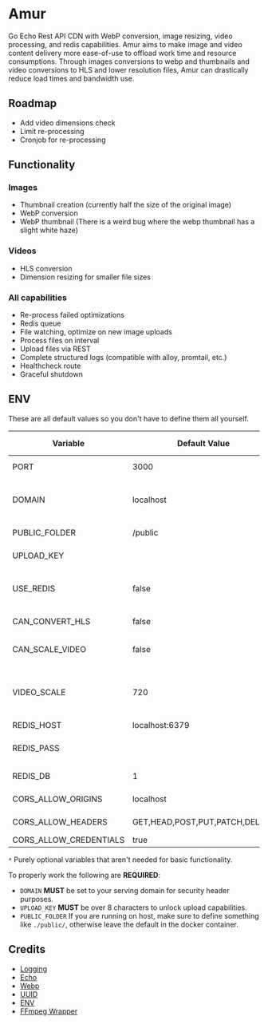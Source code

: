# Amur
Go Echo Rest API CDN with WebP conversion, image resizing, video processing, and redis capabilities. Amur aims to make image and video content delivery more ease-of-use to offload work time and resource consumptions. Through images conversions to webp and thumbnails and video conversions to HLS and lower resolution files, Amur can drastically reduce load times and bandwidth use.

## Roadmap
- Add video dimensions check 
- Limit re-processing
- Cronjob for re-processing

## Functionality

### Images
- Thumbnail creation (currently half the size of the original image)
- WebP conversion
- WebP thumbnail (There is a weird bug where the webp thumbnail has a slight white haze)

### Videos
- HLS conversion
- Dimension resizing for smaller file sizes

### All capabilities
- Re-process failed optimizations
- Redis queue
- File watching, optimize on new image uploads
- Process files on interval
- Upload files via REST
- Complete structured logs (compatible with alloy, promtail, etc.)
- Healthcheck route
- Graceful shutdown

## ENV
These are all default values so you don't have to define them all yourself.

| Variable               | Default Value                  | Data type | Description                                                                  |
|------------------------|--------------------------------|-----------|------------------------------------------------------------------------------|
| PORT                   | 3000                           | *int      | Port that the server runs on                                                 |
| DOMAIN                 | localhost                      | string    | Domain the server runs on, useful for custom CORS configurations and cookies |
| PUBLIC_FOLDER          | /public                        | *string   | Folder with all files to be served by server                                 |
| UPLOAD_KEY             |                                | *string   | Upload key for upload authentication                                         |
| USE_REDIS              | false                          | *boolean  | Rather to use the queue processor, redis has to be used and connected        |
| CAN_CONVERT_HLS        | false                          | *boolean  | Convert videos to m3u8                                                       |
| CAN_SCALE_VIDEO        | false                          | *boolean  | Scale video to smaller and larger resolutions defined in ``VIDEO_SCALE``     |
| VIDEO_SCALE            | 720                            | *string   | Comma-separated string with common resolutions (2560,1440,1080,720, etc.)    |
| REDIS_HOST             | localhost:6379                 | *string   | Host + Port for redis                                                        |
| REDIS_PASS             |                                | *string   | Redis password for authentication (optional)                                 |
| REDIS_DB               | 1                              | *int      | Which redis database to use                                                  |
| CORS_ALLOW_ORIGINS     | localhost                      | *string   | Which hosts should be allowed through CORS                                   |
| CORS_ALLOW_HEADERS     | GET,HEAD,POST,PUT,PATCH,DELETE | *string   | Request types allowed through CORS                                           |
| CORS_ALLOW_CREDENTIALS | true                           | *boolean  | Allow cookies                                                                |

``*`` Purely optional variables that aren't needed for basic functionality.

To properly work the following are **REQUIRED**:
- ``DOMAIN`` **MUST** be set to your serving domain for security header purposes.
- ``UPLOAD_KEY`` **MUST** be over 8 characters to unlock upload capabilities.
- ``PUBLIC_FOLDER`` If you are running on host, make sure to define something like ``./public/``, otherwise leave the default in the docker container.


## Credits
- [Logging](https://github.com/rs/zerolog)
- [Echo](https://echo.labstack.com/)
- [Webp](https://developers.google.com/speed/webp/download)
- [UUID](https://github.com/google/uuid)
- [ENV](https://github.com/joho/godotenv)
- [FFmpeg Wrapper](https://github.com/u2takey/ffmpeg-go)
